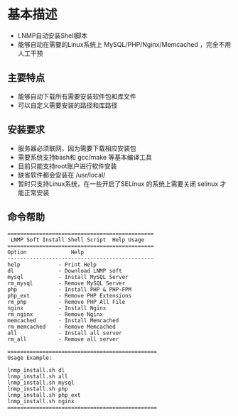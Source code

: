 # 基本描述 #

  * LNMP自动安装Shell脚本
  * 能够自动在需要的Linux系统上 MySQL/PHP/Nginx/Memcached ，完全不用人工干预


## 主要特点 ##

  * 能够自动下载所有需要安装软件包和库文件
  * 可以自定义需要安装的路径和库路径

## 安装要求 ##

  * 服务器必须联网，因为需要下载相应安装包
  * 需要系统支持bash和 gcc/make 等基本编译工具
  * 目前只能支持root账户进行软件安装
  * 缺省软件都会安装在 /usr/local/
  * 暂时只支持Linux系统，在一些开启了SELinux 的系统上需要关闭 selinux 才能正常安装

## 命令帮助 ##
```
==============================================
 LNMP Soft Install Shell Script  Help Usage
==============================================
Option              Help
----------------------------------------------
help            - Print Help
dl              - Download LNMP soft
mysql           - Install MySQL Server
rm_mysql        - Remove MySQL Server
php             - Install PHP & PHP-FPM
php_ext         - Remove PHP Extensions
rm_php          - Remove PHP All File
nginx           - Install Nginx
rm_nginx        - Remove Nginx
memcached       - Install Memcached
rm_memcached    - Remove Memcached
all             - Install all server
rm_all          - Remove all server

===============================================
Usage Example: 

lnmp_install.sh dl
lnmp_install.sh all
lnmp_install.sh mysql
lnmp_install.sh php
lnmp_install.sh php_ext
lnmp_install.sh nginx   
===============================================
```